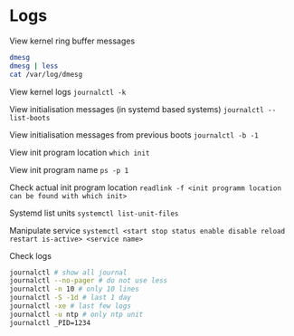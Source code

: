 # Logs
View kernel ring buffer messages
```bash
dmesg
dmesg | less
cat /var/log/dmesg
```

View kernel logs
```journalctl -k```

View initialisation messages (in systemd based systems)
```journalctl --list-boots```

View initialisation messages from previous boots
```journalctl -b -1```

View init program location
```which init```

View init program name
```ps -p 1```

Check actual init program location
```readlink -f <init programm location can be found with which init>```

Systemd list units
```systemctl list-unit-files```

Manipulate service
```systemctl <start stop status enable disable reload restart is-active> <service name>```

Check logs
```bash
journalctl # show all journal
journalctl --no-pager # do not use less
journalctl -n 10 # only 10 lines
journalctl -S -1d # last 1 day
journalctl -xe # last few logs
journalctl -u ntp # only ntp unit
journalctl _PID=1234
```
